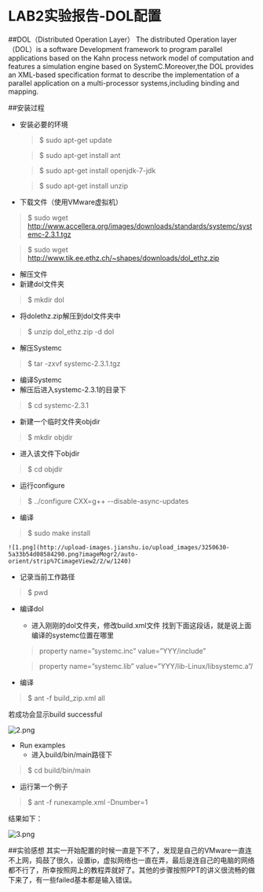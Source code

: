 #  LAB2实验报告-DOL配置

##DOL（Distributed Operation Layer）
The distributed Operation layer（DOL）is a software Development framework to program parallel applications  based on the Kahn process network model of computation and features a simulation engine based on SystemC.Moreover,the DOL provides an XML-based specification format to describe the implementation of a parallel application on a multi-processor systems,including binding and mapping. 

##安装过程
* 安装必要的环境
  > $ sudo apt-get update

  > $ sudo apt-get install ant

  > $ sudo apt-get install openjdk-7-jdk

  > $ sudo apt-get install unzip

* 下载文件（使用VMware虚拟机）

> $ sudo wget http://www.accellera.org/images/downloads/standards/systemc/systemc-2.3.1.tgz

> $ sudo wget http://www.tik.ee.ethz.ch/~shapes/downloads/dol_ethz.zip

* 解压文件
 * 新建dol文件夹
> $ mkdir dol

 * 将dolethz.zip解压到dol文件夹中
> $ unzip dol_ethz.zip -d dol

 * 解压Systemc
> $ tar -zxvf systemc-2.3.1.tgz

* 编译Systemc
 * 解压后进入systemc-2.3.1的目录下
> $ cd systemc-2.3.1
 
 * 新建一个临时文件夹objdir
> $ mkdir objdir
 
  * 进入该文件下objdir
> $ cd objdir
 
  * 运行configure
> $ ../configure CXX=g++ --disable-async-updates

 * 编译
> $ sudo make install
   
    ![1.png](http://upload-images.jianshu.io/upload_images/3250630-5a33b54d08584290.png?imageMogr2/auto-orient/strip%7CimageView2/2/w/1240)

  * 记录当前工作路径
> $ pwd

* 编译dol
  * 进入刚刚的dol文件夹，修改build.xml文件 
    找到下面这段话，就是说上面编译的systemc位置在哪里

  > property name=”systemc.inc” value=”YYY/include” 

  > property name=”systemc.lib” value=”YYY/lib-Linux/libsystemc.a”/
 
 * 编译 
> $ ant -f build_zip.xml all

   若成功会显示build successful
 
 ![2.png](http://upload-images.jianshu.io/upload_images/3250630-67ecef1a9ca31bf2.png?imageMogr2/auto-orient/strip%7CimageView2/2/w/1240)

* Run examples
  * 进入build/bin/main路径下
> $ cd build/bin/main

  * 运行第一个例子
> $ ant -f runexample.xml -Dnumber=1

   结果如下：
   
![3.png](http://upload-images.jianshu.io/upload_images/3250630-bb80705f3fed142f.png?imageMogr2/auto-orient/strip%7CimageView2/2/w/1240)

##实验感想
其实一开始配置的时候一直是下不了，发现是自己的VMware一直连不上网，捣鼓了很久，设置ip，虚拟网络也一直在弄，最后是连自己的电脑的网络都不行了，所幸按照网上的教程弄就好了。其他的步骤按照PPT的讲义很流畅的做下来了，有一些failed基本都是输入错误。
